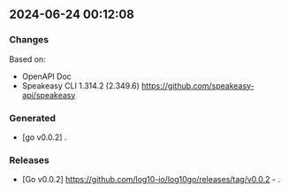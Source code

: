 

## 2024-06-24 00:12:08
### Changes
Based on:
- OpenAPI Doc  
- Speakeasy CLI 1.314.2 (2.349.6) https://github.com/speakeasy-api/speakeasy
### Generated
- [go v0.0.2] .
### Releases
- [Go v0.0.2] https://github.com/log10-io/log10go/releases/tag/v0.0.2 - .